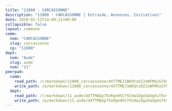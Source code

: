 ```yaml
---
title: "11000 - CARCASSONNE"
description: "11000 - CARCASSONNE | Entraide, Annonces, Initiatives"
date: 2020-01-11T14:09:21+09:00
collapsible: false
layout: commune
comm:
  nom: "CARCASSONNE"
  slug: carcassonne
  cp: "11000"
dept:
  nom: "Aude"
  slug: aude
  num: "11"
peerpad:
  comm:
    read_path: /r/markdown/11000_carcassonne/4XTTMEJ1W6Qtz6ZJzWFMXuSfbGRDiVnBptkhKRYeQnxEwAoqA
    write_path: /w/markdown/11000_carcassonne/4XTTMEJ1W6Qtz6ZJzWFMXuSfbGRDiVnBptkhKRYeQnxEwAoqA-K3TgUNawLumtZEwsMNjMa316nwJjaoCPHMjfZDRAGxakWuSPDq4zG3UM92sCzXFoMznLnxsLbAMpyize8ocqWsJPQ33uySvbg4Wkzh3Ekh5QkkH82frkaKALHVzuTjXZmbcFt96G
  dept:
    read_path: /r/markdown/11_aude/4XTTMAGp75xRqnHSCY5CHaiDgxDaUgXuTXvSZDHnY1JdjJiUk
    write_path: /w/markdown/11_aude/4XTTMAGp75xRqnHSCY5CHaiDgxDaUgXuTXvSZDHnY1JdjJiUk-K3TgUenjCPDfs1W21bst2JvrPDW324QBfMvPid11puzXxXGQEeNw9p4QtfnUhSn4LYSwR6UDBQmdr3wFq2CDRGqNz2QynSm58zgCpz2PKP6Y24UTpxW22MudfeZ339ZPKnHm6XTr
---
```


